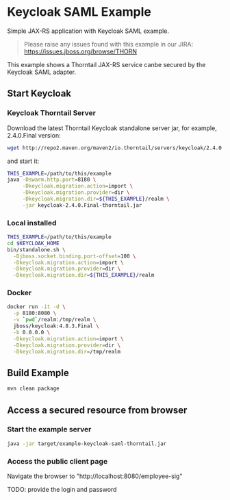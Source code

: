 # Keycloak SAML Example

Simple JAX-RS application with Keycloak SAML example.

> Please raise any issues found with this example in our JIRA:
> https://issues.jboss.org/browse/THORN

This example shows a Thorntail JAX-RS service canbe secured by the Keycloak SAML adapter.

## Start Keycloak

### Keycloak Thorntail Server

Download the latest Thorntail Keycloak standalone server jar, for example, 2.4.0.Final version:

``` sh
wget http://repo2.maven.org/maven2/io.thorntail/servers/keycloak/2.4.0.Final/keycloak-2.4.0.Final-thorntail.jar .
```
and start it:

``` sh
THIS_EXAMPLE=/path/to/this/example
java -Dswarm.http.port=8180 \
     -Dkeycloak.migration.action=import \
     -Dkeycloak.migration.provider=dir \
     -Dkeycloak.migration.dir=${THIS_EXAMPLE}/realm \
     -jar keycloak-2.4.0.Final-thorntail.jar
```


### Local installed

``` sh
THIS_EXAMPLE=/path/to/this/example
cd $KEYCLOAK_HOME
bin/standalone.sh \
  -Djboss.socket.binding.port-offset=100 \
  -Dkeycloak.migration.action=import \
  -Dkeycloak.migration.provider=dir \
  -Dkeycloak.migration.dir=${THIS_EXAMPLE}/realm
```

### Docker

``` sh
docker run -it -d \
  -p 8180:8080 \
  -v `pwd`/realm:/tmp/realm \
  jboss/keycloak:4.8.3.Final \
  -b 0.0.0.0 \
  -Dkeycloak.migration.action=import \
  -Dkeycloak.migration.provider=dir \
  -Dkeycloak.migration.dir=/tmp/realm
```

## Build Example

``` sh
mvn clean package
```

## Access a secured resource from browser

### Start the example server


``` sh
java -jar target/example-keycloak-saml-thorntail.jar
```

### Access the public client page

Navigate the browser to "http://localhost:8080/employee-sig" 

TODO: provide the login and password 

